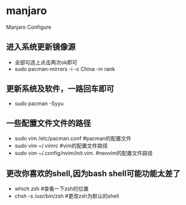 # manjaro
Manjaro Configure

## 进入系统更新镜像源
- 全部勾选上点击两次ok即可
- sudo pacman-mirrors -i -c China -m rank
## 更新系统及软件，一路回车即可
- sudo pacman -Syyu
## 一些配置文件文件的路径
- sudo vim /etc/pacman.conf  #pacman的配置文件
- sudo vim ~/.vimrc  #vim的配置文件路径
- sudo vim ~/.config/nvim/init.vim. #neovim的配置文件路径
## 更改你喜欢的shell,因为bash shell可能功能太差了
- which zsh  #查看一下zsh的位置
- chsh -s /usr/bin/zsh  #更改zsh为默认的shell
